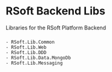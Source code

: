 # RSoft Backend Libs

Libraries for the RSoft Platform Backend

###
	- RSoft.Lib.Common
	- RSoft.Lib.Web
	- RSoft.Lib.DDD
	- RSoft.Lib.Data.MongoDb
	- RSoft.Lib.Messaging
	
